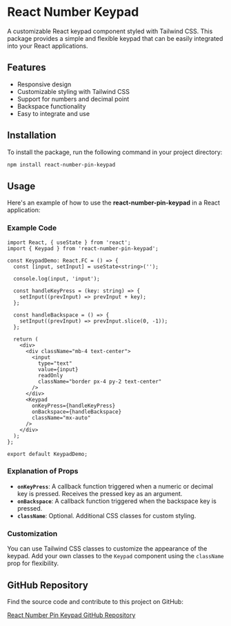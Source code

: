 # React Number Keypad

A customizable React keypad component styled with Tailwind CSS. This package provides a simple and flexible keypad that can be easily integrated into your React applications.

## Features

- Responsive design
- Customizable styling with Tailwind CSS
- Support for numbers and decimal point
- Backspace functionality
- Easy to integrate and use

## Installation

To install the package, run the following command in your project directory:

```bash
npm install react-number-pin-keypad
```

## Usage

Here's an example of how to use the **react-number-pin-keypad** in a React application:

### Example Code

```tsx
import React, { useState } from 'react';
import { Keypad } from 'react-number-pin-keypad';

const KeypadDemo: React.FC = () => {
  const [input, setInput] = useState<string>('');

  console.log(input, 'input');

  const handleKeyPress = (key: string) => {
    setInput((prevInput) => prevInput + key);
  };

  const handleBackspace = () => {
    setInput((prevInput) => prevInput.slice(0, -1));
  };

  return (
    <div>
      <div className="mb-4 text-center">
        <input
          type="text"
          value={input}
          readOnly
          className="border px-4 py-2 text-center"
        />
      </div>
      <Keypad
        onKeyPress={handleKeyPress}
        onBackspace={handleBackspace}
        className="mx-auto"
      />
    </div>
  );
};

export default KeypadDemo;
```

### Explanation of Props

- **`onKeyPress`**: A callback function triggered when a numeric or decimal key is pressed. Receives the pressed key as an argument.
- **`onBackspace`**: A callback function triggered when the backspace key is pressed.
- **`className`**: Optional. Additional CSS classes for custom styling.

### Customization

You can use Tailwind CSS classes to customize the appearance of the keypad. Add your own classes to the `Keypad` component using the `className` prop for flexibility.

## GitHub Repository

Find the source code and contribute to this project on GitHub:

[React Number Pin Keypad GitHub Repository](https://github.com/iyiolaosuagwu/react-number-pin-keypad)
